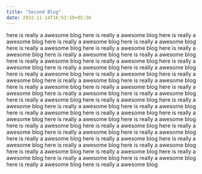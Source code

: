 ```yaml
---
title: "Second Blog"
date: 2022-11-14T16:52:59+05:30
---
```



here is really a awesome blog here is really a awesome blog here is really a awesome blog here is really a awesome blog here is really a awesome blog here is really a awesome blog here is really a awesome blog here is really a awesome blog here is really a awesome blog here is really a awesome blog here is really a awesome blog here is really a awesome blog here is really a awesome blog here is really a awesome blog here is really a awesome blog here is really a awesome blog here is really a awesome blog here is really a awesome blog here is really a awesome blog here is really a awesome blog here is really a awesome blog here is really a awesome blog here is really a awesome blog here is really a awesome blog here is really a awesome blog here is really a awesome blog here is really a awesome blog here is really a awesome blog here is really a awesome blog here is really a awesome blog here is really a awesome blog here is really a awesome blog here is really a awesome blog here is really a awesome blog here is really a awesome blog here is really a awesome blog here is really a awesome blog here is really a awesome blog here is really a awesome blog here is really a awesome blog here is really a awesome blog here is really a awesome blog here is really a awesome blog here is really a awesome blog here is really a awesome blog here is really a awesome blog here is really a awesome blog here is really a awesome blog here is really a awesome blog here is really a awesome blog here is really a awesome blog here is really a awesome blog 
